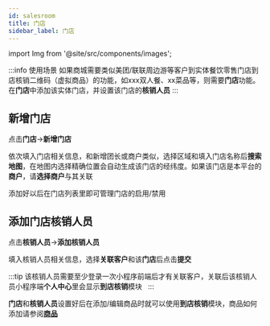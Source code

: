 ```yaml
---
id: salesroom
title: 门店
sidebar_label: 门店
---
```

import Img from '@site/src/components/images';

:::info 使用场景
如果商城需要类似美团/联联周边游等客户到实体餐饮零售门店到店核销二维码（虚拟商品）的功能，如xxx双人餐、xx菜品等，则需要**门店**功能。在**门店**中添加该实体门店，并设置该门店的**核销人员**
:::

## 新增门店

点击**门店**->**新增门店**
<Img i="operate-salesroom-1.png"/>

依次填入门店相关信息，和新增团长或商户类似，选择区域和填入门店名称后**搜索地图**，在地图内选择精确位置会自动生成该门店的经纬度。如果该门店是本平台的**商户**，请**选择商户**与其关联
<Img i="operate-salesroom-2.png"/>

添加好以后在门店列表里即可管理门店的启用/禁用
<Img i="operate-salesroom-7.png"/>

## 添加门店核销人员
点击**核销人员**->**添加核销人员**
<Img i="operate-salesroom-3.png"/>

填入核销人员相关信息，选择**关联客户**和该**门店**后点击**提交**
<Img i="operate-salesroom-4.png"/>

:::tip
该核销人员需要至少登录一次小程序前端后才有关联客户，关联后该核销人员小程序端**个人中心**里会显示**到店核销**模块
<Img i="operate-salesroom-5.png"/>
<Img i="operate-salesroom-6.png"/>
:::

**门店**和**核销人员**设置好后在添加/编辑商品时就可以使用**到店核销**模块，商品如何添加请参阅[**商品**](/operate/goods.md)
<Img i="operate-salesroom-8.png"/>
